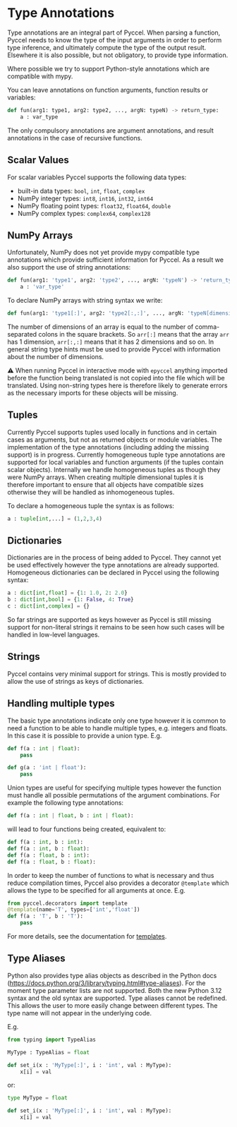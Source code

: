# Type Annotations

Type annotations are an integral part of Pyccel. When parsing a function, Pyccel needs to know the type of the input arguments in order to perform type inference, and ultimately compute the type of the output result. Elsewhere it is also possible, but not obligatory, to provide type information.

Where possible we try to support Python-style annotations which are compatible with mypy.

You can leave annotations on function arguments, function results or variables:
```python
def fun(arg1: type1, arg2: type2, ..., argN: typeN) -> return_type:
    a : var_type
```

The only compulsory annotations are argument annotations, and result annotations in the case of recursive functions.

## Scalar Values

For scalar variables Pyccel supports the following data types:

-   built-in data types: `bool`, `int`, `float`, `complex`
-   NumPy integer types: `int8`, `int16`, `int32`, `int64`
-   NumPy floating point types: `float32`, `float64`, `double`
-   NumPy complex types: `complex64`, `complex128`

## NumPy Arrays

Unfortunately, NumPy does not yet provide mypy compatible type annotations which provide sufficient information for Pyccel. As a result we also support the use of string annotations:
```python
def fun(arg1: 'type1', arg2: 'type2', ..., argN: 'typeN') -> 'return_type':
    a : 'var_type'
```

To declare NumPy arrays with string syntax we write:
```python
def fun(arg1: 'type1[:]', arg2: 'type2[:,:]', ..., argN: 'typeN[dimensions]'):
```
The number of dimensions of an array is equal to the number of comma-separated colons in the square brackets.
So `arr[:]` means that the array `arr` has 1 dimension, `arr[:,:]` means that it has 2 dimensions and so on.
In general string type hints must be used to provide Pyccel with information about the number of dimensions.

:warning: When running Pyccel in interactive mode with `epyccel` anything imported before the function being translated is not copied into the file which will be translated. Using non-string types here is therefore likely to generate errors as the necessary imports for these objects will be missing.

## Tuples

Currently Pyccel supports tuples used locally in functions and in certain cases as arguments, but not as returned objects or module variables. The implementation of the type annotations (including adding the missing support) is in progress. Currently homogeneous tuple type annotations are supported for local variables and function arguments (if the tuples contain scalar objects). Internally we handle homogeneous tuples as though they were NumPy arrays. When creating multiple dimensional tuples it is therefore important to ensure that all objects have compatible sizes otherwise they will be handled as inhomogeneous tuples.

To declare a homogeneous tuple the syntax is as follows:
```python
a : tuple[int,...] = (1,2,3,4)
```

## Dictionaries

Dictionaries are in the process of being added to Pyccel. They cannot yet be used effectively however the type annotations are already supported.
Homogeneous dictionaries can be declared in Pyccel using the following syntax:
```python
a : dict[int,float] = {1: 1.0, 2: 2.0}
b : dict[int,bool] = {1: False, 4: True}
c : dict[int,complex] = {}
```
So far strings are supported as keys however as Pyccel is still missing support for non-literal strings it remains to be seen how such cases will be handled in low-level languages.

## Strings

Pyccel contains very minimal support for strings. This is mostly provided to allow the use of strings as keys of dictionaries.

## Handling multiple types

The basic type annotations indicate only one type however it is common to need a function to be able to handle multiple types, e.g. integers and floats. In this case it is possible to provide a union type.
E.g.
```python
def f(a : int | float):
    pass

def g(a : 'int | float'):
    pass
```

Union types are useful for specifying multiple types however the function must handle all possible permutations of the argument combinations. For example the following type annotations:
```python
def f(a : int | float, b : int | float):
```
will lead to four functions being created, equivalent to:
```python
def f(a : int, b : int):
def f(a : int, b : float):
def f(a : float, b : int):
def f(a : float, b : float):
```

In order to keep the number of functions to what is necessary and thus reduce compilation times, Pyccel also provides a decorator `@template` which allows the type to be specified for all arguments at once.
E.g.
```python
from pyccel.decorators import template
@template(name='T', types=['int','float'])
def f(a : 'T', b : 'T'):
    pass
```

For more details, see the documentation for [templates](./templates.md).

## Type Aliases

Python also provides type alias objects as described in the Python docs (<https://docs.python.org/3/library/typing.html#type-aliases>). For the moment type parameter lists are not supported. Both the new Python 3.12 syntax and the old syntax are supported. Type aliases cannot be redefined. This allows the user to more easily change between different types. The type name will not appear in the underlying code.

E.g.
```python
from typing import TypeAlias

MyType : TypeAlias = float

def set_i(x : 'MyType[:]', i : 'int', val : MyType):
    x[i] = val
```

or:
```python
type MyType = float

def set_i(x : 'MyType[:]', i : 'int', val : MyType):
    x[i] = val
```

